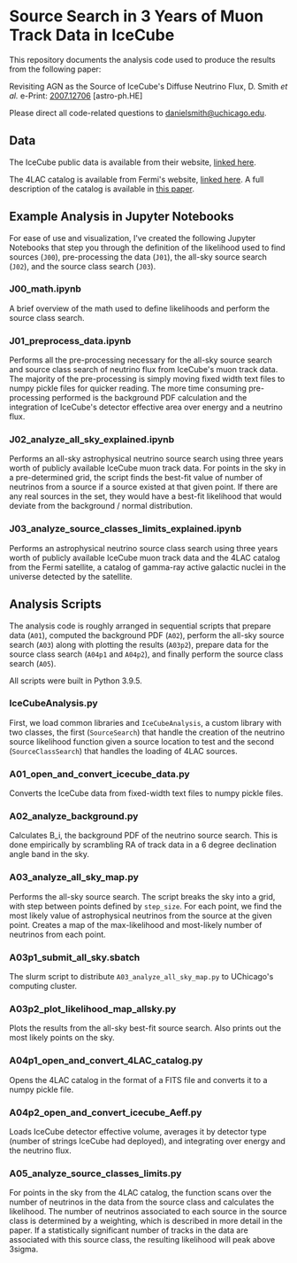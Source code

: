 # Source Search in 3 Years of Muon Track Data in IceCube

This repository documents the analysis code used to produce the results from the following paper:

Revisiting AGN as the Source of IceCube's Diffuse Neutrino Flux, D. Smith *et al.* e-Print: [2007.12706](https://arxiv.org/abs/2007.12706) [astro-ph.HE]

Please direct all code-related questions to [danielsmith@uchicago.edu](mailto:danielsmith@uchicago.edu).

## Data

The IceCube public data is available from their website, [linked here](https://icecube.wisc.edu/science/data/PS-3years).

The 4LAC catalog is available from Fermi's website, [linked here](https://fermi.gsfc.nasa.gov/ssc/data/access/lat/4LACDR2/). A full description of the catalog is available in [this paper](https://iopscience.iop.org/article/10.3847/1538-4357/ab791e). 

## Example Analysis in Jupyter Notebooks

For ease of use and visualization, I've created the following Jupyter Notebooks that step you through the definition of the likelihood used to find sources (`J00`), pre-processing the data (`J01`), the all-sky source search (`J02`), and the source class search (`J03`). 

### J00_math.ipynb

A brief overview of the math used to define likelihoods and perform the source class search.

### J01_preprocess_data.ipynb

Performs all the pre-processing necessary for the all-sky source search and source class search of neutrino flux from IceCube's muon track data. The majority of the pre-processing is simply moving fixed width text files to numpy pickle files for quicker reading. The more time consuming pre-processing performed is the background PDF calculation and the integration of IceCube's detector effective area over energy and a neutrino flux.

### J02_analyze_all_sky_explained.ipynb

Performs an all-sky astrophysical neutrino source search using three years worth of publicly available IceCube muon track data. For points in the sky in a pre-determined grid, the script finds the best-fit value of number of neutrinos from a source if a source existed at that given point. If there are any real sources in the set, they would have a best-fit likelihood that would deviate from the background / normal distribution. 

### J03_analyze_source_classes_limits_explained.ipynb

Performs an astrophysical neutrino source class search using three years worth of publicly available IceCube muon track data and the 4LAC catalog from the Fermi satellite, a catalog of gamma-ray active galactic nuclei in the universe detected by the satellite. 

## Analysis Scripts

The analysis code is roughly arranged in sequential scripts that prepare data (`A01`), computed the background PDF (`A02`), perform the all-sky source search (`A03`) along with plotting the results (`A03p2`), prepare data for the source class search (`A04p1` and `A04p2`), and finally perform the source class search (`A05`).

All scripts were built in Python 3.9.5.

### IceCubeAnalysis.py

First, we load common libraries and `IceCubeAnalysis`, a custom library with two classes, the first (`SourceSearch`) that handle the creation of the neutrino source likelihood function given a source location to test and the second (`SourceClassSearch`) that handles the loading of 4LAC sources.

### A01_open_and_convert_icecube_data.py

Converts the IceCube data from fixed-width text files to numpy pickle files.

### A02_analyze_background.py

Calculates B_i, the background PDF of the neutrino source search. This is done empirically by scrambling RA of track data in a 6 degree declination angle band in the sky.

### A03_analyze_all_sky_map.py

Performs the all-sky source search. The script breaks the sky into a grid, with step between points defined by `step_size`. For each point, we find the most likely value of astrophysical neutrinos from the source at the given point. Creates a map of the max-likelihood and most-likely number of neutrinos from each point.

### A03p1_submit_all_sky.sbatch

The slurm script to distribute `A03_analyze_all_sky_map.py` to UChicago's computing cluster. 

### A03p2_plot_likelihood_map_allsky.py

Plots the results from the all-sky best-fit source search.
Also prints out the most likely points on the sky.

### A04p1_open_and_convert_4LAC_catalog.py

Opens the 4LAC catalog in the format of a FITS file and converts it to a numpy pickle file.

### A04p2_open_and_convert_icecube_Aeff.py

Loads IceCube detector effective volume, averages it by detector type (number of strings IceCube had deployed), and integrating over energy and the neutrino flux.

### A05_analyze_source_classes_limits.py

For points in the sky from the 4LAC catalog, the function scans over the number of neutrinos in the data from the source class and calculates the likelihood. The number of neutrinos associated to each source in the source class is determined by a weighting, which is described in more detail in the paper. If a statistically significant number of tracks in the data are associated with this source class, the resulting likelihood will peak above 3sigma.
